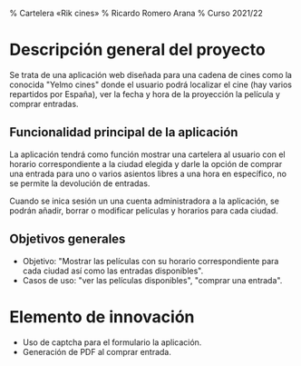 % Cartelera «Rik cines»
% Ricardo Romero Arana
% Curso 2021/22

# Descripción general del proyecto

Se trata de una aplicación web diseñada para una cadena de cines como la conocida "Yelmo cines" 
donde el usuario podrá localizar el cine (hay varios repartidos por España), ver la fecha y hora
de la proyección la película y comprar entradas.

## Funcionalidad principal de la aplicación

La aplicación tendrá como función mostrar una cartelera al usuario con el horario correspondiente
a la ciudad elegida y darle la opción de comprar una entrada para uno o varios asientos libres a una hora en específico, no se permite la devolución de entradas.

Cuando se inica sesión un una cuenta administradora a la aplicación, se podrán añadir, borrar o 
modificar películas y horarios para cada ciudad.

## Objetivos generales

* Objetivo: "Mostrar las películas con su horario correspondiente para cada ciudad así como las entradas disponibles".
* Casos de uso: "ver las películas disponibles", "comprar una entrada".

# Elemento de innovación

- Uso de captcha para el formulario la aplicación.
- Generación de PDF al comprar entrada.